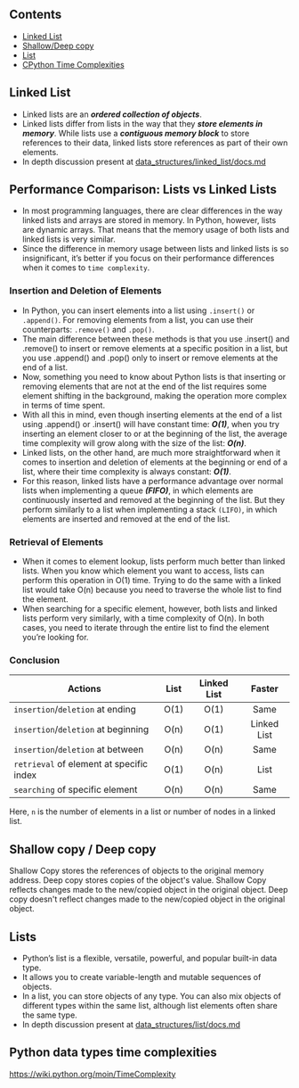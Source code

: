 ## Contents
  - [Linked List](#linked-list)
  - [Shallow/Deep copy](#shallow-copy--deep-copy)
  - [List](#lists)
  - [CPython Time Complexities](#python-data-types-time-complexities)


## Linked List
- Linked lists are an ***ordered collection of objects***.
- Linked lists differ from lists in the way that they ***store elements in memory***. While lists use a ***contiguous memory block*** to store references to their data, linked lists store references as part of their own elements.
- In depth discussion present at [data_structures/linked_list/docs.md](https://github.com/Engr-Asad-Hussain/oop/blob/main/data_stuctutres/linked_list/README.md)


## Performance Comparison: Lists vs Linked Lists
- In most programming languages, there are clear differences in the way linked lists and arrays are stored in memory. In Python, however, lists are dynamic arrays. That means that the memory usage of both lists and linked lists is very similar.
- Since the difference in memory usage between lists and linked lists is so insignificant, it’s better if you focus on their performance differences when it comes to ```time complexity```.


### Insertion and Deletion of Elements
- In Python, you can insert elements into a list using ```.insert()``` or ```.append()```. For removing elements from a list, you can use their counterparts: ```.remove()``` and ```.pop()```.
- The main difference between these methods is that you use .insert() and .remove() to insert or remove elements at a specific position in a list, but you use .append() and .pop() only to insert or remove elements at the end of a list.
- Now, something you need to know about Python lists is that inserting or removing elements that are not at the end of the list requires some element shifting in the background, making the operation more complex in terms of time spent.
- With all this in mind, even though inserting elements at the end of a list using .append() or .insert() will have constant time: ***O(1)***, when you try inserting an element closer to or at the beginning of the list, the average time complexity will grow along with the size of the list: ***O(n)***.
- Linked lists, on the other hand, are much more straightforward when it comes to insertion and deletion of elements at the beginning or end of a list, where their time complexity is always constant: ***O(1)***.
- For this reason, linked lists have a performance advantage over normal lists when implementing a queue ***(FIFO)***, in which elements are continuously inserted and removed at the beginning of the list. But they perform similarly to a list when implementing a stack ```(LIFO)```, in which elements are inserted and removed at the end of the list.


### Retrieval of Elements
- When it comes to element lookup, lists perform much better than linked lists. When you know which element you want to access, lists can perform this operation in O(1) time. Trying to do the same with a linked list would take O(n) because you need to traverse the whole list to find the element.
- When searching for a specific element, however, both lists and linked lists perform very similarly, with a time complexity of O(n). In both cases, you need to iterate through the entire list to find the element you’re looking for.


### Conclusion
| Actions | List | Linked List | Faster |
| -------- | :------: | :------: | :------: |
| ```insertion```/```deletion``` at ending | O(1) | O(1) | Same |
| ```insertion```/```deletion``` at beginning | O(n) | O(1) | Linked List |
| ```insertion```/```deletion``` at between | O(n) | O(n) | Same |
| ```retrieval``` of element at specific index | O(1) | O(n) | List |
| ```searching``` of specific element | O(n) | O(n) | Same |

Here, ```n``` is the number of elements in a list or number of nodes in a linked list.


## Shallow copy / Deep copy
Shallow Copy stores the references of objects to the original memory address. Deep copy stores copies of the object's value. Shallow Copy reflects changes made to the new/copied object in the original object. Deep copy doesn't reflect changes made to the new/copied object in the original object.


## Lists
- Python’s list is a flexible, versatile, powerful, and popular built-in data type. 
- It allows you to create variable-length and mutable sequences of objects. 
- In a list, you can store objects of any type. You can also mix objects of different types within the same list, although list elements often share the same type.
- In depth discussion present at [data_structures/list/docs.md](https://github.com/Engr-Asad-Hussain/oop/blob/main/data_stuctutres/list/README.md)


## Python data types time complexities
https://wiki.python.org/moin/TimeComplexity